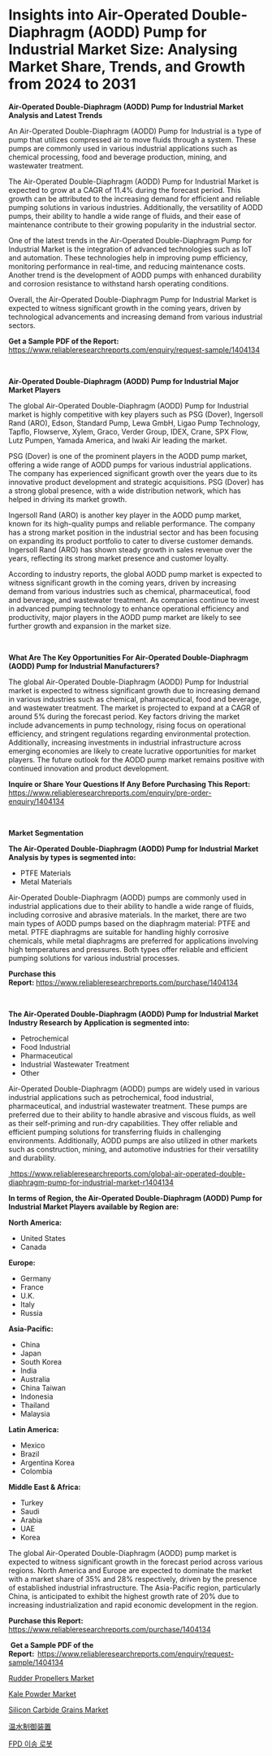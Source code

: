 <p><h1>Insights into Air-Operated Double-Diaphragm (AODD) Pump for Industrial Market Size: Analysing Market Share, Trends, and Growth from 2024 to 2031</h1></p><p><strong>Air-Operated Double-Diaphragm (AODD) Pump for Industrial Market Analysis and Latest Trends</strong></p>
<p><p>An Air-Operated Double-Diaphragm (AODD) Pump for Industrial is a type of pump that utilizes compressed air to move fluids through a system. These pumps are commonly used in various industrial applications such as chemical processing, food and beverage production, mining, and wastewater treatment. </p><p>The Air-Operated Double-Diaphragm (AODD) Pump for Industrial Market is expected to grow at a CAGR of 11.4% during the forecast period. This growth can be attributed to the increasing demand for efficient and reliable pumping solutions in various industries. Additionally, the versatility of AODD pumps, their ability to handle a wide range of fluids, and their ease of maintenance contribute to their growing popularity in the industrial sector.</p><p>One of the latest trends in the Air-Operated Double-Diaphragm Pump for Industrial Market is the integration of advanced technologies such as IoT and automation. These technologies help in improving pump efficiency, monitoring performance in real-time, and reducing maintenance costs. Another trend is the development of AODD pumps with enhanced durability and corrosion resistance to withstand harsh operating conditions.</p><p>Overall, the Air-Operated Double-Diaphragm Pump for Industrial Market is expected to witness significant growth in the coming years, driven by technological advancements and increasing demand from various industrial sectors.</p></p>
<p><strong>Get a Sample PDF of the Report:&nbsp;</strong> <a href="https://www.reliableresearchreports.com/enquiry/request-sample/1404134">https://www.reliableresearchreports.com/enquiry/request-sample/1404134</a></p>
<p>&nbsp;</p>
<p><strong>Air-Operated Double-Diaphragm (AODD) Pump for Industrial Major Market Players</strong></p>
<p><p>The global Air-Operated Double-Diaphragm (AODD) Pump for Industrial market is highly competitive with key players such as PSG (Dover), Ingersoll Rand (ARO), Edson, Standard Pump, Lewa GmbH, Ligao Pump Technology, Tapflo, Flowserve, Xylem, Graco, Verder Group, IDEX, Crane, SPX Flow, Lutz Pumpen, Yamada America, and Iwaki Air leading the market.</p><p>PSG (Dover) is one of the prominent players in the AODD pump market, offering a wide range of AODD pumps for various industrial applications. The company has experienced significant growth over the years due to its innovative product development and strategic acquisitions. PSG (Dover) has a strong global presence, with a wide distribution network, which has helped in driving its market growth.</p><p>Ingersoll Rand (ARO) is another key player in the AODD pump market, known for its high-quality pumps and reliable performance. The company has a strong market position in the industrial sector and has been focusing on expanding its product portfolio to cater to diverse customer demands. Ingersoll Rand (ARO) has shown steady growth in sales revenue over the years, reflecting its strong market presence and customer loyalty.</p><p>According to industry reports, the global AODD pump market is expected to witness significant growth in the coming years, driven by increasing demand from various industries such as chemical, pharmaceutical, food and beverage, and wastewater treatment. As companies continue to invest in advanced pumping technology to enhance operational efficiency and productivity, major players in the AODD pump market are likely to see further growth and expansion in the market size.</p></p>
<p>&nbsp;</p>
<p><strong>What Are The Key Opportunities For Air-Operated Double-Diaphragm (AODD) Pump for Industrial Manufacturers?</strong></p>
<p><p>The global Air-Operated Double-Diaphragm (AODD) Pump for Industrial market is expected to witness significant growth due to increasing demand in various industries such as chemical, pharmaceutical, food and beverage, and wastewater treatment. The market is projected to expand at a CAGR of around 5% during the forecast period. Key factors driving the market include advancements in pump technology, rising focus on operational efficiency, and stringent regulations regarding environmental protection. Additionally, increasing investments in industrial infrastructure across emerging economies are likely to create lucrative opportunities for market players. The future outlook for the AODD pump market remains positive with continued innovation and product development.</p></p>
<p><strong>Inquire or Share Your Questions If Any Before Purchasing This Report:</strong> <a href="https://www.reliableresearchreports.com/enquiry/pre-order-enquiry/1404134">https://www.reliableresearchreports.com/enquiry/pre-order-enquiry/1404134</a></p>
<p>&nbsp;</p>
<p><strong>Market Segmentation</strong></p>
<p><strong>The Air-Operated Double-Diaphragm (AODD) Pump for Industrial Market Analysis by types is segmented into:</strong></p>
<p><ul><li>PTFE Materials</li><li>Metal Materials</li></ul></p>
<p><p>Air-Operated Double-Diaphragm (AODD) pumps are commonly used in industrial applications due to their ability to handle a wide range of fluids, including corrosive and abrasive materials. In the market, there are two main types of AODD pumps based on the diaphragm material: PTFE and metal. PTFE diaphragms are suitable for handling highly corrosive chemicals, while metal diaphragms are preferred for applications involving high temperatures and pressures. Both types offer reliable and efficient pumping solutions for various industrial processes.</p></p>
<p><strong>Purchase this Report:&nbsp;</strong><a href="https://www.reliableresearchreports.com/purchase/1404134">https://www.reliableresearchreports.com/purchase/1404134</a></p>
<p>&nbsp;</p>
<p><strong>The Air-Operated Double-Diaphragm (AODD) Pump for Industrial Market Industry Research by Application is segmented into:</strong></p>
<p><ul><li>Petrochemical</li><li>Food Industrial</li><li>Pharmaceutical</li><li>Industrial Wastewater Treatment</li><li>Other</li></ul></p>
<p><p>Air-Operated Double-Diaphragm (AODD) pumps are widely used in various industrial applications such as petrochemical, food industrial, pharmaceutical, and industrial wastewater treatment. These pumps are preferred due to their ability to handle abrasive and viscous fluids, as well as their self-priming and run-dry capabilities. They offer reliable and efficient pumping solutions for transferring fluids in challenging environments. Additionally, AODD pumps are also utilized in other markets such as construction, mining, and automotive industries for their versatility and durability.</p></p>
<p><a href="https://www.reliableresearchreports.com/global-air-operated-double-diaphragm-pump-for-industrial-market-r1404134">&nbsp;https://www.reliableresearchreports.com/global-air-operated-double-diaphragm-pump-for-industrial-market-r1404134</a></p>
<p><strong>In terms of Region, the Air-Operated Double-Diaphragm (AODD) Pump for Industrial Market Players available by Region are:</strong></p>
<p>
    <p> <strong> North America: </strong>
        <ul>
            <li>United States</li>
            <li>Canada</li>
        </ul>
        </p> 
    <p> <strong> Europe: </strong>
        <ul>
            <li>Germany</li>
            <li>France</li>
            <li>U.K.</li>
            <li>Italy</li>
            <li>Russia</li>
        </ul>
        </p> 
    <p> <strong> Asia-Pacific: </strong>
        <ul>
            <li>China</li>
            <li>Japan</li>
            <li>South Korea</li>
            <li>India</li>
            <li>Australia</li>
            <li>China Taiwan</li>
            <li>Indonesia</li>
            <li>Thailand</li>
            <li>Malaysia</li>
        </ul>
        </p> 
    <p> <strong> Latin America: </strong>
        <ul>
            <li>Mexico</li>
            <li>Brazil</li>
            <li>Argentina Korea</li>
            <li>Colombia</li>
        </ul>
        </p> 
    <p> <strong> Middle East & Africa: </strong>
        <ul>
            <li>Turkey</li>
            <li>Saudi</li>
            <li>Arabia</li>
            <li>UAE</li>
            <li>Korea</li>
        </ul>
    </p>
    </p>
<p><p>The global Air-Operated Double-Diaphragm (AODD) pump market is expected to witness significant growth in the forecast period across various regions. North America and Europe are expected to dominate the market with a market share of 35% and 28% respectively, driven by the presence of established industrial infrastructure. The Asia-Pacific region, particularly China, is anticipated to exhibit the highest growth rate of 20% due to increasing industrialization and rapid economic development in the region.</p></p>
<p><strong>Purchase this Report: </strong><a href="https://www.reliableresearchreports.com/purchase/1404134">https://www.reliableresearchreports.com/purchase/1404134</a></p>
<p>&nbsp;<strong>Get a Sample PDF of the Report:&nbsp;&nbsp;</strong><a href="https://www.reliableresearchreports.com/enquiry/request-sample/1404134">https://www.reliableresearchreports.com/enquiry/request-sample/1404134</a></p>
<p><strong></strong></p>
<p><p><a href="https://github.com/fauzi1101fauzi/Market-Research-Report-List-1/blob/main/rudder-propellers-market.md">Rudder Propellers Market</a></p><p><a href="https://issuu.com/reportprime-2/docs/kale-powder-market-size-2030.pptx">Kale Powder Market</a></p><p><a href="https://github.com/PeterParrish5/Market-Research-Report-List-5/blob/main/silicon-carbide-grains-market.md">Silicon Carbide Grains Market</a></p><p><a href="https://github.com/charm854/Market-Research-Report-List-1/blob/main/5001076114571.md">温水制御装置</a></p><p><a href="https://github.com/Gregost89076vddcv/Market-Research-Report-List-1/blob/main/7274516124566.md">FPD 이송 로봇</a></p></p>